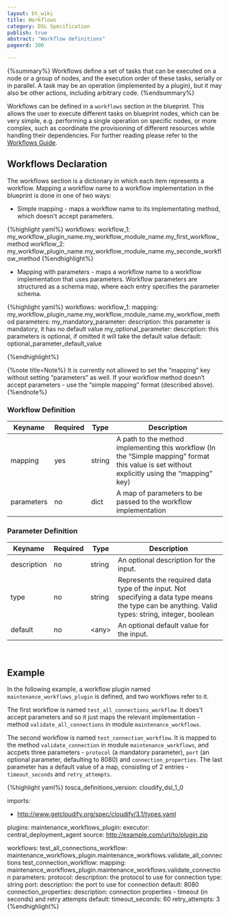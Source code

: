 ```yaml
---
layout: bt_wiki
title: Workflows
category: DSL Specification
publish: true
abstract: "Workflow definitions"
pageord: 300

---
```

{%summary%}
Workflows define a set of tasks that can be executed on a node or a group of nodes, and the execution order of these tasks, serially or in parallel. A task may be an operation (implemented by a plugin), but it may also be other actions, including arbitrary code.
{%endsummary%}

Workflows can be defined in a `workflows` section in the blueprint. This allows the user to execute different tasks on blueprint nodes, which can be very simple, e.g. performing a single operation on specific nodes, or more complex, such as coordinate the provisioning of different resources while handling their dependencies. For further reading please refer to the [Workflows Guide](guide-workflows.html).

## Workflows Declaration
The workflows section is a dictionary in which each item represents a workflow. Mapping a workflow name to a workflow implementation in the blueprint is done in one of two ways:

* Simple mapping - maps a workflow name to its implementating method, which doesn't accept parameters.

{%highlight yaml%}
workflows:
  workflow_1: my_workflow_plugin_name.my_workflow_module_name.my_first_workflow_method
  workflow_2: my_workflow_plugin_name.my_workflow_module_name.my_seconde_workflow_method
{%endhighlight%}

* Mapping with parameters - maps a workflow name to a workflow implementation that uses parameters. Workflow parameters are structured as a schema map, where each entry specifies the parameter schema.

{%highlight yaml%}
workflows:
  workflow_1:
    mapping: my_workflow_plugin_name.my_workflow_module_name.my_workflow_method
    parameters:
      my_mandatory_parameter:
        description: this parameter is mandatory, it has no default value
      my_optional_parameter:
        description: this parameters is optional, if omitted it will take the default value
        default: optional_parameter_default_value

{%endhighlight%}

{%note title=Note%}
It is currently not allowed to set the “mapping” key without setting “parameters” as well. If your workflow method doesn’t accept parameters - use the “simple mapping” format (described above).
{%endnote%}


### Workflow Definition

Keyname     | Required | Type        | Description
----------- | -------- | ----        | -----------
mapping     | yes      | string      | A path to the method implementing this workflow (In the “Simple mapping” format this value is set without explicitly using the “mapping” key)
parameters  | no       | dict        | A map of parameters to be passed to the workflow implementation


### Parameter Definition

Keyname     | Required | Type        | Description
----------- | -------- | ----        | -----------
description | no       | string      | An optional description for the input.
type        | no       | string      | Represents the required data type of the input. Not specifying a data type means the type can be anything. Valid types: string, integer, boolean
default     | no       | \<any\>     | An optional default value for the input.

<br>

## Example

In the following example, a workflow plugin named `maintenance_workflows_plugin` is defined, and two workflows refer to it.

The first workflow is named `test_all_connections_workflow`. It does't accept parameters and so it just maps the relevant implementation - method `validate_all_connections` in module `maintenance_workflows`.

The second workflow is named `test_connection_workflow`. It is mapped to the method `validate_connection` in module `maintenance_workflows`, and accpets three parameters - `protocol` (a mandatory parameter), `port` (an optional parameter, defaulting to 8080) and `connection_properties`. The last parameter has a default value of a map, consisting of 2 entries - `timeout_seconds` and `retry_attempts`.

{%highlight yaml%}
tosca_definitions_version: cloudify_dsl_1_0

imports:
  - http://www.getcloudify.org/spec/cloudify/3.1/types.yaml


plugins:
  maintenance_workflows_plugin:
    executor: central_deployment_agent
    source: http://example.com/url/to/plugin.zip

workflows:
  test_all_connections_workflow: maintenance_workflows_plugin.maintenance_workflows.validate_all_connections
  test_connection_workflow:
    mapping: maintenance_workflows_plugin.maintenance_workflows.validate_connection
    parameters:
      protocol:
        description: the protocol to use for connection
        type: string
      port:
        description: the port to use for connection
        default: 8080
      connection_properties:
        description: connection properties - timeout (in seconds) and retry attempts
        default:
          timeout_seconds: 60
          retry_attempts: 3
{%endhighlight%}
